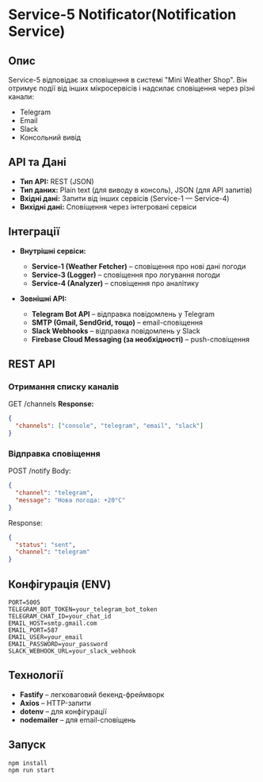 # Service-5 Notificator(Notification Service)

## **Опис**
Service-5 відповідає за сповіщення в системі "Mini Weather Shop". Він отримує події від інших мікросервісів і надсилає сповіщення через різні канали:  
- Telegram  
- Email  
- Slack  
- Консольний вивід  

## **API та Дані**
- **Тип API:** REST (JSON)  
- **Тип даних:** Plain text (для виводу в консоль), JSON (для API запитів)  
- **Вхідні дані:** Запити від інших сервісів (Service-1 — Service-4)  
- **Вихідні дані:** Сповіщення через інтегровані сервіси  

## **Інтеграції**
- **Внутрішні сервіси:**
  - **Service-1 (Weather Fetcher)** – сповіщення про нові дані погоди  
  - **Service-3 (Logger)** – сповіщення про логування погоди  
  - **Service-4 (Analyzer)** – сповіщення про аналітику  

- **Зовнішні API:**  
  - **Telegram Bot API** – відправка повідомлень у Telegram  
  - **SMTP (Gmail, SendGrid, тощо)** – email-сповіщення  
  - **Slack Webhooks** – відправка повідомлень у Slack  
  - **Firebase Cloud Messaging (за необхідності)** – push-сповіщення  

## **REST API**
### **Отримання списку каналів**
GET /channels
**Response:**  
```json
{
  "channels": ["console", "telegram", "email", "slack"]
}
```
### **Відправка сповіщення**
POST /notify
Body:
```json
{
  "channel": "telegram",
  "message": "Нова погода: +20°C"
}
```
Response:
```json
{
  "status": "sent",
  "channel": "telegram"
}
```

## Конфігурація (ENV)
```
PORT=5005
TELEGRAM_BOT_TOKEN=your_telegram_bot_token
TELEGRAM_CHAT_ID=your_chat_id
EMAIL_HOST=smtp.gmail.com
EMAIL_PORT=587
EMAIL_USER=your_email
EMAIL_PASSWORD=your_password
SLACK_WEBHOOK_URL=your_slack_webhook
```
## Технології
- **Fastify** – легковаговий бекенд-фреймворк
- **Axios** – HTTP-запити
- **dotenv** – для конфігурації
- **nodemailer** – для email-сповіщень

## Запуск
```
npm install
npm run start
```